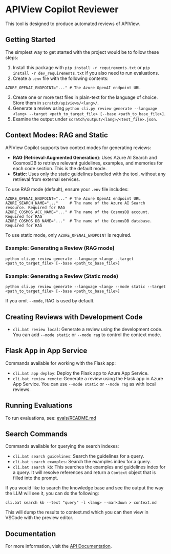 # APIView Copilot Reviewer

This tool is designed to produce automated reviews of APIView.

## Getting Started

The simplest way to get started with the project would be to follow these steps:

1. Install this package with `pip install -r requirements.txt` or `pip install -r dev_requirements.txt` if you also need to run evaluations.
2. Create a `.env` file with the following contents:

```
AZURE_OPENAI_ENDPOINT="..." # The Azure OpenAI endpoint URL
```

3. Create one or more test files in plain-text for the language of choice. Store them in `scratch/apiviews/<lang>/`.
4. Generate a review using `python cli.py review generate --language <lang> --target <path_to_target_file> [--base <path_to_base_file>]`.
5. Examine the output under `scratch/output/<lang>/<test_file>.json`.

## Context Modes: RAG and Static

APIView Copilot supports two context modes for generating reviews:

- **RAG (Retrieval-Augmented Generation)**: Uses Azure AI Search and CosmosDB to retrieve relevant guidelines, examples, and memories for each code section. This is the default mode.
- **Static**: Uses only the static guidelines bundled with the tool, without any retrieval from external services.

To use RAG mode (default), ensure your `.env` file includes:

```
AZURE_OPENAI_ENDPOINT="..." # The Azure OpenAI endpoint URL
AZURE_SEARCH_NAME="..."     # The name of the Azure AI Search resource. Required for RAG
AZURE_COSMOS_ACC_NAME="..." # The name of the CosmosDB account. Required for RAG
AZURE_COSMOS_DB_NAME="..."  # The name of the CosmosDB database. Required for RAG
```

To use static mode, only `AZURE_OPENAI_ENDPOINT` is required.

### Example: Generating a Review (RAG mode)

```
python cli.py review generate --language <lang> --target <path_to_target_file> [--base <path_to_base_file>]
```

### Example: Generating a Review (Static mode)

```
python cli.py review generate --language <lang> --mode static --target <path_to_target_file> [--base <path_to_base_file>]
```

If you omit `--mode`, RAG is used by default.

## Creating Reviews with Development Code

- `cli.bat review local`: Generate a review using the development code. You can add `--mode static` or `--mode rag` to control the context mode.

## Flask App in App Service

Commands available for working with the Flask app:

- `cli.bat app deploy`: Deploy the Flask app to Azure App Service.
- `cli.bat review remote`: Generate a review using the Flask app in Azure App Service. You can use `--mode static` or `--mode rag` as with local reviews.

## Running Evaluations

To run evaluations, see: [evals/README.md](./evals/README.md)

## Search Commands

Commands available for querying the search indexes:

- `cli.bat search guidelines`: Search the guidelines for a query.
- `cli.bat search examples`: Search the examples index for a query.
- `cli.bat search kb`: This searches the examples and guidelines index for a query. It will resolve references and return a `Context` object that is filled into the prompt.

If you would like to search the knowledge base and see the output the way the LLM will see it, you can do the following:

`cli.bat search kb --text "query" -l <lang> --markdown > context.md`

This will dump the results to context.md which you can then view in VSCode with the preview editor.

## Documentation

For more information, visit the [API Documentation](https://apiviewuat.azurewebsites.net/swagger/index.html).
